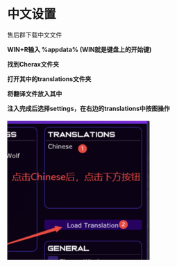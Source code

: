 # 中文设置

售后群下载中文文件

**WIN+R输入 %appdata%  (WIN就是键盘上的开始键)**

**找到Cherax文件夹**

**打开其中的translations文件夹**

**将翻译文件放入其中**

**注入完成后选择settings，在右边的translations中按图操作**

![](<../../.gitbook/assets/image (165).png>)
